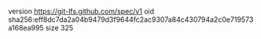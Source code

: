 version https://git-lfs.github.com/spec/v1
oid sha256:eff8dc7da2a04b9479d3f9644fc2ac9307a84c430794a2c0e719573a168ea995
size 325
